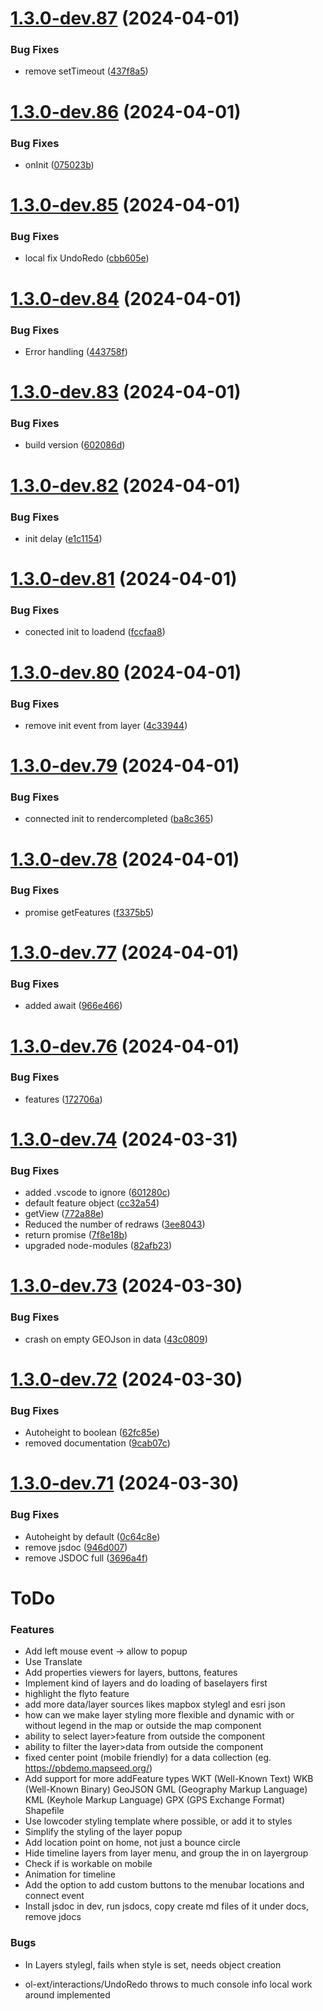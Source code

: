 # [1.3.0-dev.87](https://github.com/sjhoeksma/lowcoder-comp-geo/compare/v1.3.0-dev.86...v1.3.0-dev.87) (2024-04-01)


### Bug Fixes

* remove setTimeout ([437f8a5](https://github.com/sjhoeksma/lowcoder-comp-geo/commit/437f8a5de72c79830e948faeb33e32b5e249921d))

# [1.3.0-dev.86](https://github.com/sjhoeksma/lowcoder-comp-geo/compare/v1.3.0-dev.85...v1.3.0-dev.86) (2024-04-01)


### Bug Fixes

* onInit ([075023b](https://github.com/sjhoeksma/lowcoder-comp-geo/commit/075023b3954affc8e1aa19f78175291cd70767a8))

# [1.3.0-dev.85](https://github.com/sjhoeksma/lowcoder-comp-geo/compare/v1.3.0-dev.84...v1.3.0-dev.85) (2024-04-01)


### Bug Fixes

* local fix UndoRedo ([cbb605e](https://github.com/sjhoeksma/lowcoder-comp-geo/commit/cbb605e1f1b9020936d98289e6c231c9c9f3d838))

# [1.3.0-dev.84](https://github.com/sjhoeksma/lowcoder-comp-geo/compare/v1.3.0-dev.83...v1.3.0-dev.84) (2024-04-01)


### Bug Fixes

* Error handling ([443758f](https://github.com/sjhoeksma/lowcoder-comp-geo/commit/443758ffcf3162d2c3ffef481b4db67625369bad))

# [1.3.0-dev.83](https://github.com/sjhoeksma/lowcoder-comp-geo/compare/v1.3.0-dev.82...v1.3.0-dev.83) (2024-04-01)


### Bug Fixes

* build version ([602086d](https://github.com/sjhoeksma/lowcoder-comp-geo/commit/602086d585f6b5233bc2fefa2852d0543c188f87))

# [1.3.0-dev.82](https://github.com/sjhoeksma/lowcoder-comp-geo/compare/v1.3.0-dev.81...v1.3.0-dev.82) (2024-04-01)


### Bug Fixes

* init delay ([e1c1154](https://github.com/sjhoeksma/lowcoder-comp-geo/commit/e1c11541aa6e24f8d53c3bd36f18a9a8516841c9))

# [1.3.0-dev.81](https://github.com/sjhoeksma/lowcoder-comp-geo/compare/v1.3.0-dev.80...v1.3.0-dev.81) (2024-04-01)


### Bug Fixes

* conected init to loadend ([fccfaa8](https://github.com/sjhoeksma/lowcoder-comp-geo/commit/fccfaa8a055f52c052895c856839fd9adae4293c))

# [1.3.0-dev.80](https://github.com/sjhoeksma/lowcoder-comp-geo/compare/v1.3.0-dev.79...v1.3.0-dev.80) (2024-04-01)


### Bug Fixes

* remove init event from layer ([4c33944](https://github.com/sjhoeksma/lowcoder-comp-geo/commit/4c33944bd90aea2a92f78bc54bcf299d96704d53))

# [1.3.0-dev.79](https://github.com/sjhoeksma/lowcoder-comp-geo/compare/v1.3.0-dev.78...v1.3.0-dev.79) (2024-04-01)


### Bug Fixes

* connected init to rendercompleted ([ba8c365](https://github.com/sjhoeksma/lowcoder-comp-geo/commit/ba8c365b4e95ba71650ff3ecbcf9602d8de7f996))

# [1.3.0-dev.78](https://github.com/sjhoeksma/lowcoder-comp-geo/compare/v1.3.0-dev.77...v1.3.0-dev.78) (2024-04-01)


### Bug Fixes

* promise getFeatures ([f3375b5](https://github.com/sjhoeksma/lowcoder-comp-geo/commit/f3375b5ceb6503ffd306b601fab3a533e2586169))

# [1.3.0-dev.77](https://github.com/sjhoeksma/lowcoder-comp-geo/compare/v1.3.0-dev.76...v1.3.0-dev.77) (2024-04-01)


### Bug Fixes

* added await ([966e466](https://github.com/sjhoeksma/lowcoder-comp-geo/commit/966e466d884e23865e9d01dd45cefc26587c7b5b))

# [1.3.0-dev.76](https://github.com/sjhoeksma/lowcoder-comp-geo/compare/v1.3.0-dev.75...v1.3.0-dev.76) (2024-04-01)


### Bug Fixes

* features ([172706a](https://github.com/sjhoeksma/lowcoder-comp-geo/commit/172706a3e8d4c2472f576efdbc9803628fbf3e07))

# [1.3.0-dev.74](https://github.com/sjhoeksma/lowcoder-comp-geo/compare/v1.3.0-dev.73...v1.3.0-dev.74) (2024-03-31)

### Bug Fixes

* added .vscode to ignore ([601280c](https://github.com/sjhoeksma/lowcoder-comp-geo/commit/601280c7d90258b3ad2b097e7c02a6c76d29c31e))
* default feature object ([cc32a54](https://github.com/sjhoeksma/lowcoder-comp-geo/commit/cc32a54a0d64cd9375652d125898cef8761a56f8))
* getView ([772a88e](https://github.com/sjhoeksma/lowcoder-comp-geo/commit/772a88e13bbd4b7c9a2c8721045342314cf9f69c))
* Reduced the number of redraws ([3ee8043](https://github.com/sjhoeksma/lowcoder-comp-geo/commit/3ee804380b9854e900a66e651aaede394aa5e24a))
* return promise ([7f8e18b](https://github.com/sjhoeksma/lowcoder-comp-geo/commit/7f8e18b4908c2b6921f0a6d878648fceb933defc))
* upgraded node-modules ([82afb23](https://github.com/sjhoeksma/lowcoder-comp-geo/commit/82afb23f175ce183f732c61eed6f146e85235f6c))

# [1.3.0-dev.73](https://github.com/sjhoeksma/lowcoder-comp-geo/compare/v1.3.0-dev.72...v1.3.0-dev.73) (2024-03-30)


### Bug Fixes

* crash on empty GEOJson in data ([43c0809](https://github.com/sjhoeksma/lowcoder-comp-geo/commit/43c08090a68b1fb2e7c1ae3153e813647ecd604d))

# [1.3.0-dev.72](https://github.com/sjhoeksma/lowcoder-comp-geo/compare/v1.3.0-dev.71...v1.3.0-dev.72) (2024-03-30)


### Bug Fixes

* Autoheight to boolean ([62fc85e](https://github.com/sjhoeksma/lowcoder-comp-geo/commit/62fc85e83806011d361ba815728c7029b531787b))
* removed documentation ([9cab07c](https://github.com/sjhoeksma/lowcoder-comp-geo/commit/9cab07c3b45ed779b874b673b30c63cafc7e1158))

# [1.3.0-dev.71](https://github.com/sjhoeksma/lowcoder-comp-geo/compare/v1.3.0-dev.70...v1.3.0-dev.71) (2024-03-30)


### Bug Fixes

* Autoheight by default ([0c64c8e](https://github.com/sjhoeksma/lowcoder-comp-geo/commit/0c64c8ef813c4e69d919d8b540528b6ecc221ae0))
* remove jsdoc ([946d007](https://github.com/sjhoeksma/lowcoder-comp-geo/commit/946d0079dbc0a9dab0c697e6a816fb4443d77b1b))
* remove JSDOC full ([3696a4f](https://github.com/sjhoeksma/lowcoder-comp-geo/commit/3696a4fac53a1ff42585cd7f854b1b03fc79696e))

# ToDo

### Features
* Add left mouse event -> allow to popup
* Use Translate
* Add properties viewers for layers, buttons, features
* Implement kind of layers and do loading of baselayers first
* highlight the flyto feature
* add more data/layer sources likes mapbox stylegl and esri json
* how can we make layer styling more flexible and dynamic with or without legend in the map or outside the map component
* ability to select layer>feature from outside the component
* ability to filter the layer>data from outside the component
* fixed center point (mobile friendly) for a data collection (eg. https://pbdemo.mapseed.org/)
* Add support for more addFeature types
  WKT (Well-Known Text)
  WKB (Well-Known Binary)
  GeoJSON
  GML (Geography Markup Language)
  KML (Keyhole Markup Language)
  GPX (GPS Exchange Format)
  Shapefile
* Use lowcoder styling template where possible, or add it to styles
* Simplify the styling of the layer popup
* Add location point on home, not just a bounce circle
* Hide timeline layers from layer menu, and group the in on layergroup
* Check if is workable on mobile
* Animation for timeline
* Add the option to add custom buttons to the menubar locations and connect event
* Install jsdoc in dev, run jsdocs, copy create md files of it under docs, remove jdocs


### Bugs
* In Layers stylegl, fails when style is set, needs object creation

* ol-ext/interactions/UndoRedo throws to much console info local work around implemented
